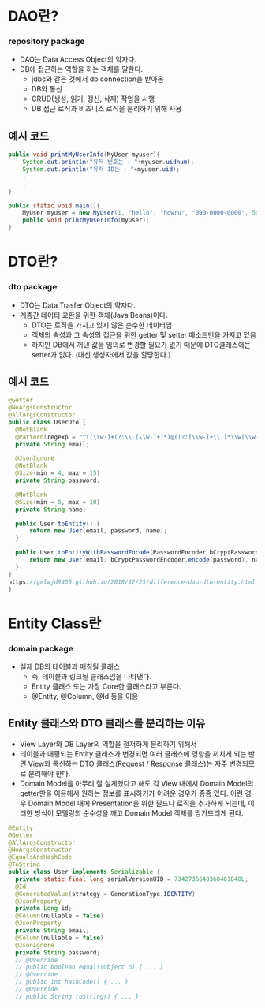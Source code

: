 # **DAO란?**

### **repository package**

- DAO는 Data Access Object의 약자다.
- DB에 접근하는 역할을 하는 객체를 말한다.
  - jdbc와 같은 것에서 db connection을 받아옴
  - DB와 통신
  - CRUD(생성, 읽기, 갱신, 삭제) 작업을 시행
  - DB 접근 로직과 비즈니스 로직을 분리하기 위해 사용

## **예시 코드**

```java
public void printMyUserInfo(MyUser myuser){
	System.out.println("유저 번호는 : "+myuser.uidnum);
    System.out.println("유저 ID는 : "+myuser.uid);
    .
    .
}

public static void main(){
	MyUser myuser = new MyUser(1, "hello", "howru", "000-0000-0000", 50);
	public void printMyUserInfo(myuser);
}
```

# **DTO란?**

### **dto package**

- DTO는 Data Trasfer Object의 약자다.
- 계층간 데이터 교환을 위한 객체(Java Beans)이다.
  - DTO는 로직을 가지고 있지 않은 순수한 데이터임
  - 객체의 속성과 그 속성의 접근을 위한 getter 및 setter 메소드만을 가지고 있음
  - 하지만 DB에서 꺼낸 값을 임의로 변경할 필요가 없기 때문에 DTO클래스에는 setter가 없다. (대신 생성자에서 값을 할당한다.)

## **예시 코드**

```java
@Getter
@NoArgsConstructor
@AllArgsConstructor
public class UserDto {
  @NotBlank
  @Pattern(regexp = "^([\\w-]+(?:\\.[\\w-]+)*)@((?:[\\w-]+\\.)*\\w[\\w-]{0,66})\\.([a-z]{2,6}(?:\\.[a-z]{2})?)$")
  private String email;

  @JsonIgnore
  @NotBlank
  @Size(min = 4, max = 15)
  private String password;

  @NotBlank
  @Size(min = 6, max = 10)
  private String name;

  public User toEntity() {
      return new User(email, password, name);
  }

  public User toEntityWithPasswordEncode(PasswordEncoder bCryptPasswordEncoder) {
      return new User(email, bCryptPasswordEncoder.encode(password), name);
  }
}
https://gmlwjd9405.github.io/2018/12/25/difference-dao-dto-entity.html
}
```

# **Entity Class란**

### **domain package**

- 실제 DB의 테이블과 매칭될 클래스
  - 즉, 테이블과 링크될 클래스임을 나타낸다.
  - Entity 클래스 또는 가장 Core한 클래스라고 부른다.
  - @Entity, @Column, @Id 등을 이용

## **Entity 클래스와 DTO 클래스를 분리하는 이유**

- View Layer와 DB Layer의 역할을 철저하게 분리하기 위해서
- 테이블과 매핑되는 Entity 클래스가 변경되면 여러 클래스에 영향을 끼치게 되는 반면 View와 통신하는 DTO 클래스(Request / Response 클래스)는 자주 변경되므로 분리해야 한다.
- Domain Model을 아무리 잘 설계했다고 해도 각 View 내에서 Domain Model의 getter만을 이용해서 원하는 정보를 표시하기가 어려운 경우가 종종 있다. 이런 경우 Domain Model 내에 Presentation을 위한 필드나 로직을 추가하게 되는데, 이러한 방식이 모델링의 순수성을 깨고 Domain Model 객체를 망가뜨리게 된다.

```java
@Entity
@Getter
@AllArgsConstructor
@NoArgsConstructor
@EqualsAndHashCode
@ToString
public class User implements Serializable {
  private static final long serialVersionUID = 7342736640368461848L;
  @Id
  @GeneratedValue(strategy = GenerationType.IDENTITY)
  @JsonProperty
  private Long id;
  @Column(nullable = false)
  @JsonProperty
  private String email;
  @Column(nullable = false)
  @JsonIgnore
  private String password;
  // @Override
  // public boolean equals(Object o) { ... }
  // @Override
  // public int hashCode() { ... }
  // @Override
  // public String toString() { ... }
```
